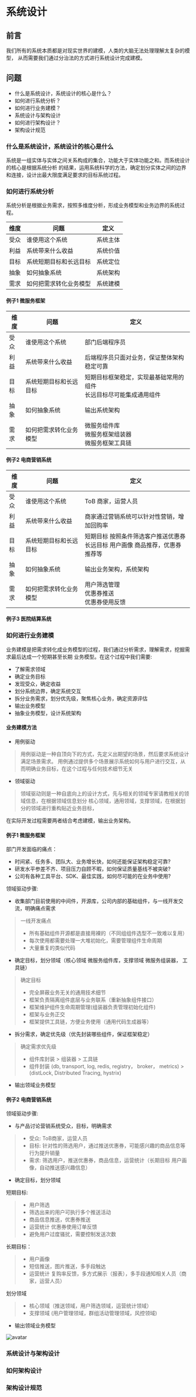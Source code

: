# 系统设计

## 前言

我们所有的系统本质都是对现实世界的建模，人类的大脑无法处理理解太复杂的模型，
从而需要我们通过分治法的方式进行系统设计完成建模。

## 问题

+ 什么是系统设计，系统设计的核心是什么？
+ 如何进行系统分析？
+ 如何进行业务建模？
+ 系统设计与架构设计
+ 如何进行架构设计？
+ 架构设计规范

### 什么是系统设计，系统设计的核心是什么

系统是一组实体与实体之间关系构成的集合，功能大于实体功能之和。而系统设计的核心是根据系统分析
的结果，运用系统科学的方法，确定划分实体之间的边界和连接，设计出最大限度满足要求的目标系统过程。

### 如何进行系统分析

系统分析是根据业务需求，按照多维度分析，形成业务模型和业务边界的系统过程。

| 维度    |  问题 | 定义 | 
|  ----  | ----  | ---- |
| 受众  | 谁使用这个系统 | 系统主体
| 利益  | 系统带来什么收益 | 系统价值
| 目标  | 系统短期目标和长远目标 | 系统定位
| 抽象  | 如何抽象系统 | 系统架构
| 需求  | 如何把需求转化业务模型 | 系统建模

#### 例子1 微服务框架

| 维度    |  问题 | 定义 | 
|  ----  | ----  | ---- |
| 受众  | 谁使用这个系统 | 部门后端程序员
| 利益  | 系统带来什么收益 | 后端程序员只面对业务，保证整体架构稳定可靠
| 目标  | 系统短期目标和长远目标 | 短期目标框架稳定，实现最基础常用的组件<br> 长远目标尽可能集成通用组件
| 抽象  | 如何抽象系统 | 输出系统架构
| 需求  | 如何把需求转化业务模型 | 微服务组件库<br> 微服务框架组装器 <br> 微服务框架工具链

#### 例子2 电商营销系统

| 维度    |  问题 | 定义 | 
|  ----  | ----  | ---- |
| 受众  | 谁使用这个系统 | ToB 商家，运营人员
| 利益  | 系统带来什么收益 | 商家通过营销系统可以针对性营销，增加回购率
| 目标  | 系统短期目标和长远目标 | 短期目标 按照条件筛选客户推送优惠券<br> 长远目标 用户画像 商品推荐，优惠券推荐等
| 抽象  | 如何抽象系统 | 输出业务架构，系统架构
| 需求  | 如何把需求转化业务模型 | 用户筛选管理<br> 优惠券推送 <br> 优惠券使用反馈


#### 例子3 医院结算系统

### 如何进行业务建模

业务建模是把需求转化成业务模型的过程，我们通过分析需求，理解需求，挖掘需求最后达成一个短期甚至长期
业务模型。在这个过程中我们需要:
+ 了解需求领域
+ 确定业务目标
+ 发现受众，确定收益
+ 划分系统边界，确定系统交互
+ 拆分业务需求，划分优先级，聚焦核心业务，确定资源评估
+ 输出业务模型
+ 抽象业务模型，设计系统架构

#### 业务建模方法

+ 用例驱动

> 用例驱动是一种自顶向下的方式，先定义出期望的场景，然后要求系统设计满足场景需求。
用例通过提供多个场景展示系统如何与用户进行交互，从而明确业务目标，在这个过程与任何技术细节无关
+ 领域驱动

> 领域驱动则是一种自底向上的设计方式，先与相关的领域专家请教相关的领域信息，在根据领域信息划分
核心领域，通用领域，支撑领域，在根据划分的领域进行重构贴近业务目标，

在实际开发过程需要两者结合考虑建模，输出业务架构。

#### 例子1 微服务框架

部门开发面临的痛点：
+ 时间紧、任务多、团队大、业务增长快，如何还能保证架构稳定可靠?
+ 研发水平参差不齐、项目压力自顾不暇，如何保证质量基线不被突破?
+ 公司有各种工具平台、SDK、最佳实践，如何尽可能的在业务中使用?

领域驱动步骤:
+ 收集部门目前使用的中间件，开源库，公司内部的基础组件，与一线开发交流，明确痛点需求

> 一线开发痛点
> + 所有基础组件开源都是直接用裸的（不同组组件选型不一致难以复用）
> + 每次使用都需要处理一大堆初始化，需要管理组件生命周期
> + 大量重复的类似代码

+ 确定目标，划分领域（核心领域 微服务组件库，支撑领域 微服务组装器， 工具链）

> 确定目标
> + 完全屏蔽业务无关的通用技术细节
> + 框架负责隔离组件底层与业务联系（重新抽象组件接口）
> + 框架维护组件生命周期管理(组装器负责管理初始化组件)
> + 框架与业务正交
> + 框架提供工具链，方便业务使用（通用代码生成器等）

+ 拆分需求，确定优先级（优先封装哪些组件，保证框架稳定）
> 确定需求优先级 
> + 组件库封装 > 组装器 > 工具链
> + 组件封装 (db, transport, log, redis, registry， broker， metrics) > (distLock, Distributed Tracing, hystrix)
+ 输出领域业务模型


#### 例子2 电商营销系统

领域驱动步骤:
+ 与产品讨论营销系统受众，目标，明确需求
> + 受众: ToB商家，运营人员
> + 目标: 针对性的筛选用户，通过推送优惠券，可能感兴趣的商品信息等行为提升销量
> + 需求: 筛选用户，推送优惠券，商品信息，运营统计（长期目标 用户画像，自动推送感兴趣信息）
+ 确定目标，划分领域

短期目标:
> + 用户筛选
> + 筛选出来的用户可执行多个推送活动
> + 商品信息推送，优惠券推送
> + 运营统计 优惠券使用订单反馈
> + 避免用户过度骚扰，需要控制发送次数

长期目标：
> + 用户画像
> + 短信推送，图片推送，多手段触达
> + 运营统计 复购率反馈，多方式展示（报表），多手段通知相关人员（商家，运营人员）

划分领域
> + 核心领域（推送领域，用户筛选领域，运营统计领域）
> + 支撑领域 (用户管理领域，群组活动管理领域，风控领域)

+ 输出领域业务模型

![avatar](promotion.png) 

### 系统设计与架构设计



### 如何架构设计

### 架构设计规范